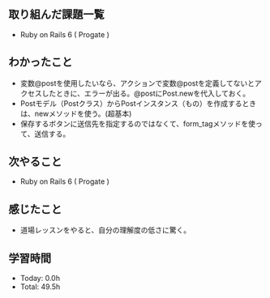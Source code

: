 ## 取り組んだ課題一覧
- Ruby on Rails 6 ( Progate )
## わかったこと
- 変数@postを使用したいなら、アクションで変数@postを定義してないとアクセスしたときに、エラーが出る。@postにPost.newを代入しておく。
- Postモデル（Postクラス）からPostインスタンス（もの）を作成するときは、newメソッドを使う。(超基本)
- 保存するボタンに送信先を指定するのではなくて、form_tagメソッドを使って、送信する。
## 次やること
- Ruby on Rails 6 ( Progate )
## 感じたこと
- 道場レッスンをやると、自分の理解度の低さに驚く。
## 学習時間
- Today: 0.0h
- Total: 49.5h

